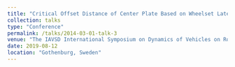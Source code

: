```yaml
---
title: "Critical Offset Distance of Center Plate Based on Wheelset Lateral Force Factor"
collection: talks
type: "Conference"
permalink: /talks/2014-03-01-talk-3
venue: "The IAVSD International Symposium on Dynamics of Vehicles on Roads and Tracks"
date: 2019-08-12
location: "Gothenburg, Sweden"
---
```


